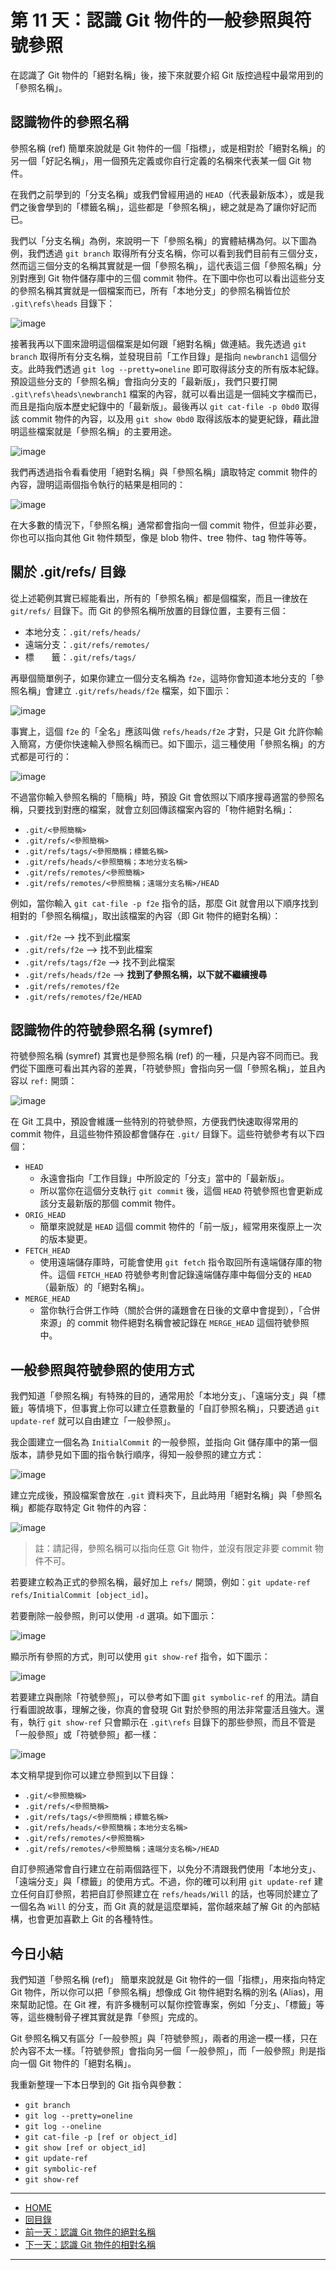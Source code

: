 第 11 天：認識 Git 物件的一般參照與符號參照
==========================================================

在認識了 Git 物件的「絕對名稱」後，接下來就要介紹 Git 版控過程中最常用到的「參照名稱」。

認識物件的參照名稱
------------------

參照名稱 (ref) 簡單來說就是 Git 物件的一個「指標」，或是相對於「絕對名稱」的另一個「好記名稱」，用一個預先定義或你自行定義的名稱來代表某一個 Git 物件。

在我們之前學到的「分支名稱」或我們曾經用過的 `HEAD`（代表最新版本），或是我們之後會學到的「標籤名稱」，這些都是「參照名稱」，總之就是為了讓你好記而已。

我們以「分支名稱」為例，來說明一下「參照名稱」的實體結構為何。以下圖為例，我們透過 `git branch` 取得所有分支名稱，你可以看到我們目前有三個分支，然而這三個分支的名稱其實就是一個「參照名稱」，這代表這三個「參照名稱」分別對應到 Git 物件儲存庫中的三個 commit 物件。在下圖中你也可以看出這些分支的參照名稱其實就是一個檔案而已，所有「本地分支」的參照名稱皆位於 `.git\refs\heads` 目錄下：

![image](../figures/11/01.png)

接著我再以下圖來證明這個檔案是如何跟「絕對名稱」做連結。我先透過 `git branch` 取得所有分支名稱，並發現目前「工作目錄」是指向 `newbranch1` 這個分支。此時我們透過 `git log --pretty=oneline` 即可取得該分支的所有版本紀錄。預設這些分支的「參照名稱」會指向分支的「最新版」，我們只要打開 `.git\refs\heads\newbranch1` 檔案的內容，就可以看出這是一個純文字檔而已，而且是指向版本歷史紀錄中的「最新版」。最後再以 `git cat-file -p 0bd0` 取得該 commit 物件的內容，以及用 `git show 0bd0` 取得該版本的變更紀錄，藉此證明這些檔案就是「參照名稱」的主要用途。

![image](../figures/11/02.png)

我們再透過指令看看使用「絕對名稱」與「參照名稱」讀取特定 commit 物件的內容，證明這兩個指令執行的結果是相同的：

![image](../figures/11/03.png)

在大多數的情況下，「參照名稱」通常都會指向一個 commit 物件，但並非必要，你也可以指向其他 Git 物件類型，像是 blob 物件、tree 物件、tag 物件等等。

關於 .git/refs/ 目錄
---------------------

從上述範例其實已經能看出，所有的「參照名稱」都是個檔案，而且一律放在 `git/refs/` 目錄下。而 Git 的參照名稱所放置的目錄位置，主要有三個：

* 本地分支：`.git/refs/heads/`
* 遠端分支：`.git/refs/remotes/`
* 標　　籤：`.git/refs/tags/`

再舉個簡單例子，如果你建立一個分支名稱為 `f2e`，這時你會知道本地分支的「參照名稱」會建立 `.git/refs/heads/f2e` 檔案，如下圖示：

![image](../figures/11/04.png)

事實上，這個 `f2e` 的「全名」應該叫做 `refs/heads/f2e` 才對，只是 Git 允許你輸入簡寫，方便你快速輸入參照名稱而已。如下圖示，這三種使用「參照名稱」的方式都是可行的：

![image](../figures/11/05.png)

不過當你輸入參照名稱的「簡稱」時，預設 Git 會依照以下順序搜尋適當的參照名稱，只要找到對應的檔案，就會立刻回傳該檔案內容的「物件絕對名稱」：

* `.git/<參照簡稱>`
* `.git/refs/<參照簡稱>`
* `.git/refs/tags/<參照簡稱；標籤名稱>`
* `.git/refs/heads/<參照簡稱；本地分支名稱>`
* `.git/refs/remotes/<參照簡稱>`
* `.git/refs/remotes/<參照簡稱；遠端分支名稱>/HEAD`

例如，當你輸入 `git cat-file -p f2e` 指令的話，那麼 Git 就會用以下順序找到相對的「參照名稱檔」，取出該檔案的內容（即 Git 物件的絕對名稱）：

* `.git/f2e` --> 找不到此檔案
* `.git/refs/f2e` --> 找不到此檔案
* `.git/refs/tags/f2e` --> 找不到此檔案
* `.git/refs/heads/f2e` --> **找到了參照名稱，以下就不繼續搜尋**
* `.git/refs/remotes/f2e`
* `.git/refs/remotes/f2e/HEAD`


認識物件的符號參照名稱 (symref)
-----------------------------

符號參照名稱 (symref) 其實也是參照名稱 (ref) 的一種，只是內容不同而已。我們從下圖應可看出其內容的差異，「符號參照」會指向另一個「參照名稱」，並且內容以 `ref:` 開頭：

![image](../figures/11/06.png)

在 Git 工具中，預設會維護一些特別的符號參照，方便我們快速取得常用的 commit 物件，且這些物件預設都會儲存在 `.git/` 目錄下。這些符號參考有以下四個：

* `HEAD`
	* 永遠會指向「工作目錄」中所設定的「分支」當中的「最新版」。
	* 所以當你在這個分支執行 `git commit` 後，這個 `HEAD` 符號參照也會更新成該分支最新版的那個 commit 物件。
* `ORIG_HEAD`
	* 簡單來說就是 `HEAD` 這個 commit 物件的「前一版」，經常用來復原上一次的版本變更。
* `FETCH_HEAD`
	* 使用遠端儲存庫時，可能會使用 `git fetch` 指令取回所有遠端儲存庫的物件。這個 `FETCH_HEAD` 符號參考則會記錄遠端儲存庫中每個分支的 `HEAD`（最新版）的「絕對名稱」。
* `MERGE_HEAD`
	* 當你執行合併工作時（關於合併的議題會在日後的文章中會提到），「合併來源」的 commit 物件絕對名稱會被記錄在 `MERGE_HEAD` 這個符號參照中。


一般參照與符號參照的使用方式
---------------------------

我們知道「參照名稱」有特殊的目的，通常用於「本地分支」、「遠端分支」與「標籤」等情境下，但事實上你可以建立任意數量的「自訂參照名稱」，只要透過 `git update-ref` 就可以自由建立「一般參照」。

我企圖建立一個名為 `InitialCommit` 的一般參照，並指向 Git 儲存庫中的第一個版本，請參見如下圖的指令執行順序，得知一般參照的建立方式：

![image](../figures/11/07.png)

建立完成後，預設檔案會放在 `.git` 資料夾下，且此時用「絕對名稱」與「參照名稱」都能存取特定 Git 物件的內容：

![image](../figures/11/08.png)

>註：請記得，參照名稱可以指向任意 Git 物件，並沒有限定非要 commit 物件不可。

若要建立較為正式的參照名稱，最好加上 `refs/` 開頭，例如：`git update-ref refs/InitialCommit [object_id]`。

若要刪除一般參照，則可以使用 `-d` 選項。如下圖示：

![image](../figures/11/09.png)

顯示所有參照的方式，則可以使用 `git show-ref` 指令，如下圖示：

![image](../figures/11/10.png)

若要建立與刪除「符號參照」，可以參考如下圖 `git symbolic-ref` 的用法。請自行看圖說故事，理解之後，你真的會發現 Git 對於參照的用法非常靈活且強大。還有，執行 `git show-ref` 只會顯示在 `.git\refs` 目錄下的那些參照，而且不管是「一般參照」或「符號參照」都一樣：

![image](../figures/11/11.png)

本文稍早提到你可以建立參照到以下目錄：

* `.git/<參照簡稱>`
* `.git/refs/<參照簡稱>`
* `.git/refs/tags/<參照簡稱；標籤名稱>`
* `.git/refs/heads/<參照簡稱；本地分支名稱>`
* `.git/refs/remotes/<參照簡稱>`
* `.git/refs/remotes/<參照簡稱；遠端分支名稱>/HEAD`

自訂參照通常會自行建立在前兩個路徑下，以免分不清跟我們使用「本地分支」、「遠端分支」與「標籤」的使用方式。不過，你的確可以利用 `git update-ref` 建立任何自訂參照，若把自訂參照建立在 `refs/heads/Will` 的話，也等同於建立了一個名為 `Will` 的分支，而 Git 真的就是這麼單純，當你越來越了解 Git 的內部結構，也會更加喜歡上 Git 的各種特性。

今日小結
-------

我們知道「參照名稱 (ref)」 簡單來說就是 Git 物件的一個「指標」，用來指向特定 Git 物件，所以你可以把「參照名稱」想像成 Git 物件絕對名稱的別名 (Alias)，用來幫助記憶。在 Git 裡，有許多機制可以幫你控管專案，例如「分支」、「標籤」等等，這些機制骨子裡其實就是靠「參照」完成的。

Git 參照名稱又有區分「一般參照」與「符號參照」，兩者的用途一模一樣，只在於內容不太一樣。「符號參照」會指向另一個「一般參照」，而「一般參照」則是指向一個 Git 物件的「絕對名稱」。

我重新整理一下本日學到的 Git 指令與參數：

* `git branch`
* `git log --pretty=oneline`
* `git log --oneline`
* `git cat-file -p [ref or object_id]`
* `git show [ref or object_id]`
* `git update-ref`
* `git symbolic-ref`
* `git show-ref`



****
* [HOME](../README.md)
* [回目錄](README.md)
* [前一天：認識 Git 物件的絕對名稱](10.md)
* [下一天：認識 Git 物件的相對名稱](12.md)

****